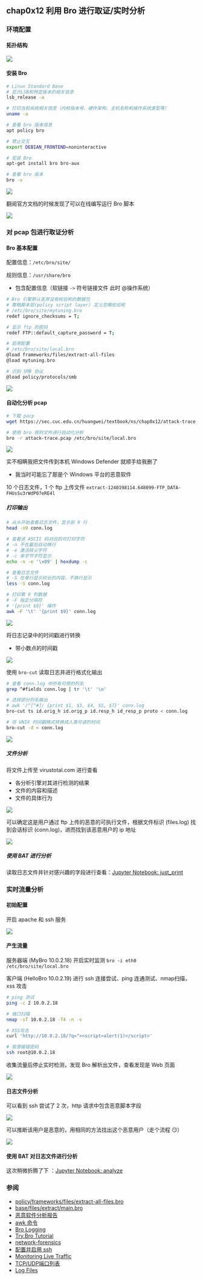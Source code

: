 ## chap0x12 利用 Bro 进行取证/实时分析

### 环境配置

#### 拓扑结构

![](imgs/topology.png)

#### 安装 Bro

```bash
# Linux Standard Base
# 显示LSB和特定版本的相关信息
lsb_release -a

# 打印当前系统相关信息（内核版本号、硬件架构、主机名称和操作系统类型等）
uname -a

# 查看 bro 版本信息
apt policy bro

# 禁止交互
export DEBIAN_FRONTEND=noninteractive

# 安装 Bro
apt-get install bro bro-aux

# 查看 bro 版本
bro -v
```

![](imgs/ping.png)

翻阅官方文档的时候发现了可以在线编写运行 Bro 脚本

![](imgs/hello.png)


### 对 pcap 包进行取证分析

#### Bro 基本配置

配置信息：`/etc/bro/site/`

规则信息：`/usr/share/bro`
- 包含配置信息（软链接 `->` 符号链接文件 此时 @操作系统）

```bash
# Bro 引擎默认丢弃没有校验和的数据包
# 策略脚本层(policy script layer) 定义忽略校验和
# /etc/bro/site/mytuning.bro
redef ignore_checksums = T;

# 显示 ftp 的密码
redef FTP::default_capture_password = T;

# 启用配置
# /etc/bro/site/local.bro
@load frameworks/files/extract-all-files
@load mytuning.bro

# 识别 SMB 协议
@load policy/protocols/smb
```

![](imgs/attack/config-bro.png)

#### 自动化分析 pcap 
```bash
# 下载 pacp 
wget https://sec.cuc.edu.cn/huangwei/textbook/ns/chap0x12/attack-trace.pcap

# 使用 bro 规则文件进行自动化分析
bro -r attack-trace.pcap /etc/bro/site/local.bro
```

![](imgs/attack/protocol.png)


实不相瞒我把文件传到本机 Windows Defender 就顺手给我删了
- 我当时可能忘了那是个 Windows 平台的恶意软件

10 个日志文件，1 个 ftp 上传文件 `extract-1240198114.648099-FTP_DATA-FHUsSu3rWdP07eRE4l`

##### 打印输出
```bash
# 从头开始查看日志文件，显示前 9 行
head -n9 conn.log

# 查看该 ASCII 码对应的可打印字符
# -n 不在最后自动换行
# -e 激活转义字符
# -c 单字节字符显示
echo -n -e '\x09' | hexdump -c

# 查看日志文件
# -S 在单行显示较长的内容，不换行显示
less -S conn.log

# 打印第 9 列数据
# -F 指定分隔符
# '{print $9}' 操作
awk -F '\t' '{print $9}' conn.log
```

![](imgs/attack/print.png)


将日志记录中的时间戳进行转换
- 带小数点的时间戳

![](imgs/attack/time.png)


使用 `bro-cut` 读取日志并进行格式化输出

```bash
# 查看 conn.log 中所有可用的列名
grep ^#fields conn.log | tr '\t' '\n'

# 选择部分列名输出
# awk '/^[^#]/ {print $1, $3, $4, $5, $7}' conn.log
bro-cut ts id.orig_h id.orig_p id.resp_h id_resp_p proto < conn.log

# 将 UNIX 时间戳格式转换成人类可读的时间
bro-cut -d < conn.log
```

![](imgs/attack/bro-cut.png)

##### 文件分析

将文件上传至 virustotal.com 进行查看
- 各分析引擎对其进行检测的结果
- 文件的内容和描述
- 文件的具体行为

![](imgs/attack/virus.png)

可以确定这是用户通过 ftp 上传的恶意的可执行文件，根据文件标识 (files.log) 找到会话标识 (conn.log)，进而找到该恶意用户的 ip 地址

![](imgs/attack/find.png)

##### 使用 BAT 进行分析

读取日志文件并针对感兴趣的字段进行查看：[Jupyter Notebook: just_print](https://nbviewer.jupyter.org/github.com/CUCCS/2018-NS-Public-jckling/tree/ns-0x12/ns-0x12/just_print.ipynb)

### 实时流量分析

#### 初始配置
开启 apache 和 ssh 服务

![](imgs/mylog/config.png)

#### 产生流量

服务器端 (MyBro 10.0.2.18) 开启实时监测 `bro -i eth0 /etc/bro/site/local.bro`


客户端 (HelloBro 10.0.2.19) 进行 ssh 连接尝试、ping 连通测试、nmap扫描，xss 攻击

```bash
# ping 测试
ping -c 2 10.0.2.18

# 端口扫描
nmap -sT 10.0.2.18 -T4 -n -v

# XSS攻击
curl 'http://10.0.2.18/?q="><script>alert(1)</script>'

# 故意输错密码
ssh root@10.0.2.18
```

收集流量后停止实时检测，发现 Bro 解析出文件，查看发现是 Web 页面

![](imgs/mylog/result.png)

#### 日志文件分析

可以看到 ssh 尝试了 2 次，http 请求中包含恶意脚本字段

![](imgs/mylog/sshhttp.png)

可以推断该用户是恶意的，用相同的方法找出这个恶意用户（走个流程 :smirk:）

![](imgs/mylog/find.png)

#### 使用 BAT 对日志文件进行分析

这次稍微折腾了下 ：[Jupyter Notebook: analyze](https://nbviewer.jupyter.org/github.com/CUCCS/2018-NS-Public-jckling/tree/ns-0x12/ns-0x12/analyze.ipynb)

### 参阅
- [policy/frameworks/files/extract-all-files.bro](https://www.bro.org/sphinx/scripts/policy/frameworks/files/extract-all-files.bro.html)
- [base/files/extract/main.bro](https://www.bro.org/sphinx/scripts/base/files/extract/main.bro.html)
- [恶意软件分析报告](https://www.virustotal.com/#/file/b14ccb3786af7553f7c251623499a7fe67974dde69d3dffd65733871cddf6b6d/detection)
- [awk 命令](http://man.linuxde.net/awk)
- [Bro Logging](https://www.bro.org/sphinx/logs/index.html)
- [Try.Bro Tutorial](http://try.bro.org/#/trybro/saved/288184)
- [network-forensics](https://www.bro.org/bro-workshop-2011/slides/network-forensics.pdf)
- [配置并启用 ssh](https://github.com/CUCCS/2018-NS-Public-jckling/blob/ns-0x10/ns-0x10/chap0x10%E5%AE%9E%E9%AA%8C.md#ssh)
- [Monitoring Live Traffic](https://www.bro.org/sphinx/quickstart/index.html#monitoring-live-traffic)
- [TCP/UDP端口列表](https://zh.wikipedia.org/wiki/TCP/UDP%E7%AB%AF%E5%8F%A3%E5%88%97%E8%A1%A8)
- [Log Files](https://www.bro.org/sphinx-git/script-reference/log-files.html)